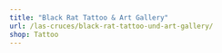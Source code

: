 ```yaml
---
title: "Black Rat Tattoo & Art Gallery"
url: /las-cruces/black-rat-tattoo-und-art-gallery/
shop: Tattoo
---
```

